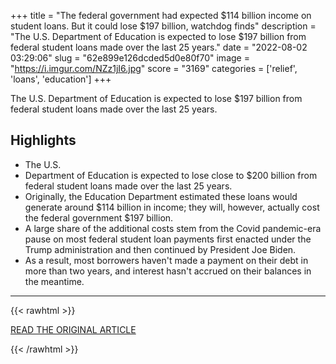 +++
title = "The federal government had expected $114 billion income on student loans. But it could lose $197 billion, watchdog finds"
description = "The U.S. Department of Education is expected to lose $197 billion from federal student loans made over the last 25 years."
date = "2022-08-02 03:29:06"
slug = "62e899e126dcded5d0e80f70"
image = "https://i.imgur.com/NZz1jI6.jpg"
score = "3169"
categories = ['relief', 'loans', 'education']
+++

The U.S. Department of Education is expected to lose $197 billion from federal student loans made over the last 25 years.

## Highlights

- The U.S.
- Department of Education is expected to lose close to $200 billion from federal student loans made over the last 25 years.
- Originally, the Education Department estimated these loans would generate around $114 billion in income; they will, however, actually cost the federal government $197 billion.
- A large share of the additional costs stem from the Covid pandemic-era pause on most federal student loan payments first enacted under the Trump administration and then continued by President Joe Biden.
- As a result, most borrowers haven't made a payment on their debt in more than two years, and interest hasn't accrued on their balances in the meantime.

---

{{< rawhtml >}}
  <p class="article-category">
    <a target="_blank" href="https://www.cnbc.com/2022/08/01/federal-government-could-lose-197-billion-on-student-loans-watchdog.html">READ THE ORIGINAL ARTICLE</a>
  </p>
{{< /rawhtml >}}
